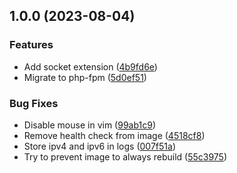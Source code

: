 ## 1.0.0 (2023-08-04)


### Features

* Add socket extension ([4b9fd6e](https://github.com/geokrety/geokrety-website-docker-base/commit/4b9fd6e08045dd9bf952bbad516bde4a50e4a3bc))
* Migrate to php-fpm ([5d0ef51](https://github.com/geokrety/geokrety-website-docker-base/commit/5d0ef51db08fb784764c2d4f25aead49b28d5101))


### Bug Fixes

* Disable mouse in vim ([99ab1c9](https://github.com/geokrety/geokrety-website-docker-base/commit/99ab1c91e1215ff1cfb674313ffb0cb6d6a20fa0))
* Remove health check from image ([4518cf8](https://github.com/geokrety/geokrety-website-docker-base/commit/4518cf880f834ee006847a7722269b72316daffd))
* Store ipv4 and ipv6 in logs ([007f51a](https://github.com/geokrety/geokrety-website-docker-base/commit/007f51ac7b68520d359fb2dad1a8a1b1f41f517b))
* Try to prevent image to always rebuild ([55c3975](https://github.com/geokrety/geokrety-website-docker-base/commit/55c3975c933acba95036f46c7ee910912a15bfa5))
